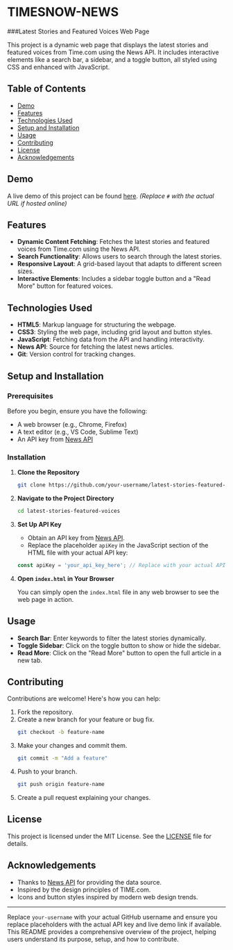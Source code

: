 

# TIMESNOW-NEWS  
###Latest Stories and Featured Voices Web Page

This project is a dynamic web page that displays the latest stories and featured voices from Time.com using the News API. It includes interactive elements like a search bar, a sidebar, and a toggle button, all styled using CSS and enhanced with JavaScript.

## Table of Contents

- [Demo](#demo)
- [Features](#features)
- [Technologies Used](#technologies-used)
- [Setup and Installation](#setup-and-installation)
- [Usage](#usage)
- [Contributing](#contributing)
- [License](#license)
- [Acknowledgements](#acknowledgements)

## Demo

A live demo of this project can be found [here](#). *(Replace `#` with the actual URL if hosted online)*

## Features

- **Dynamic Content Fetching**: Fetches the latest stories and featured voices from Time.com using the News API.
- **Search Functionality**: Allows users to search through the latest stories.
- **Responsive Layout**: A grid-based layout that adapts to different screen sizes.
- **Interactive Elements**: Includes a sidebar toggle button and a "Read More" button for featured voices.

## Technologies Used

- **HTML5**: Markup language for structuring the webpage.
- **CSS3**: Styling the web page, including grid layout and button styles.
- **JavaScript**: Fetching data from the API and handling interactivity.
- **News API**: Source for fetching the latest news articles.
- **Git**: Version control for tracking changes.

## Setup and Installation

### Prerequisites

Before you begin, ensure you have the following:

- A web browser (e.g., Chrome, Firefox)
- A text editor (e.g., VS Code, Sublime Text)
- An API key from [News API](https://newsapi.org/)

### Installation

1. **Clone the Repository**

    ```bash
    git clone https://github.com/your-username/latest-stories-featured-voices.git
    ```

2. **Navigate to the Project Directory**

    ```bash
    cd latest-stories-featured-voices
    ```

3. **Set Up API Key**

    - Obtain an API key from [News API](https://newsapi.org/).
    - Replace the placeholder `apiKey` in the JavaScript section of the HTML file with your actual API key:

    ```javascript
    const apiKey = 'your_api_key_here'; // Replace with your actual API key
    ```

4. **Open `index.html` in Your Browser**

    You can simply open the `index.html` file in any web browser to see the web page in action.

## Usage

- **Search Bar**: Enter keywords to filter the latest stories dynamically.
- **Toggle Sidebar**: Click on the toggle button to show or hide the sidebar.
- **Read More**: Click on the "Read More" button to open the full article in a new tab.

## Contributing

Contributions are welcome! Here's how you can help:

1. Fork the repository.
2. Create a new branch for your feature or bug fix.
    ```bash
    git checkout -b feature-name
    ```
3. Make your changes and commit them.
    ```bash
    git commit -m "Add a feature"
    ```
4. Push to your branch.
    ```bash
    git push origin feature-name
    ```
5. Create a pull request explaining your changes.

## License

This project is licensed under the MIT License. See the [LICENSE](LICENSE) file for details.

## Acknowledgements

- Thanks to [News API](https://newsapi.org/) for providing the data source.
- Inspired by the design principles of TIME.com.
- Icons and button styles inspired by modern web design trends.

---

Replace `your-username` with your actual GitHub username and ensure you replace placeholders with the actual API key and live demo link if available. This README provides a comprehensive overview of the project, helping users understand its purpose, setup, and how to contribute.
